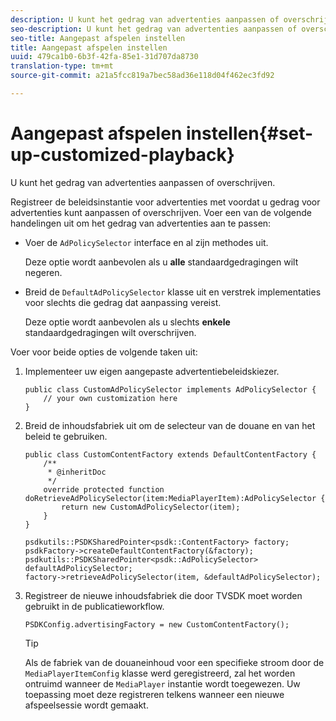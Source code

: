 ```yaml
---
description: U kunt het gedrag van advertenties aanpassen of overschrijven.
seo-description: U kunt het gedrag van advertenties aanpassen of overschrijven.
seo-title: Aangepast afspelen instellen
title: Aangepast afspelen instellen
uuid: 479ca1b0-6b3f-42fa-85e1-31d707da8730
translation-type: tm+mt
source-git-commit: a21a5fcc819a7bec58ad36e118d04f462ec3fd92

---
```



# Aangepast afspelen instellen{#set-up-customized-playback}

U kunt het gedrag van advertenties aanpassen of overschrijven.

Registreer de beleidsinstantie voor advertenties met voordat u gedrag voor advertenties kunt aanpassen of overschrijven.
Voer een van de volgende handelingen uit om het gedrag van advertenties aan te passen:

* Voer de `AdPolicySelector` interface en al zijn methodes uit.

   Deze optie wordt aanbevolen als u **alle** standaardgedragingen wilt negeren.

* Breid de `DefaultAdPolicySelector` klasse uit en verstrek implementaties voor slechts die gedrag dat aanpassing vereist.

   Deze optie wordt aanbevolen als u slechts **enkele** standaardgedragingen wilt overschrijven.

Voer voor beide opties de volgende taken uit:

1. Implementeer uw eigen aangepaste advertentiebeleidskiezer.

   ```
   public class CustomAdPolicySelector implements AdPolicySelector { 
       // your own customization here 
   }
   ```

1. Breid de inhoudsfabriek uit om de selecteur van de douane en van het beleid te gebruiken.

   ```
   public class CustomContentFactory extends DefaultContentFactory { 
       /** 
        * @inheritDoc 
        */ 
       override protected function doRetrieveAdPolicySelector(item:MediaPlayerItem):AdPolicySelector { 
           return new CustomAdPolicySelector(item); 
       } 
   }
   ```

   ```
   psdkutils::PSDKSharedPointer<psdk::ContentFactory> factory; 
   psdkFactory->createDefaultContentFactory(&factory); 
   psdkutils::PSDKSharedPointer<psdk::AdPolicySelector> defaultAdPolicySelector; 
   factory->retrieveAdPolicySelector(item, &defaultAdPolicySelector);
   ```

1. Registreer de nieuwe inhoudsfabriek die door TVSDK moet worden gebruikt in de publicatieworkflow.

   ```
   PSDKConfig.advertisingFactory = new CustomContentFactory();
   ```

   >[!TIP]
   >
   >Als de fabriek van de douaneinhoud voor een specifieke stroom door de `MediaPlayerItemConfig` klasse werd geregistreerd, zal het worden ontruimd wanneer de `MediaPlayer` instantie wordt toegewezen. Uw toepassing moet deze registreren telkens wanneer een nieuwe afspeelsessie wordt gemaakt.
